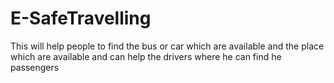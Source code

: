 # E-SafeTravelling
This will help people to find the bus or car which are available and the place which are available and can help the drivers where he can find he passengers 
